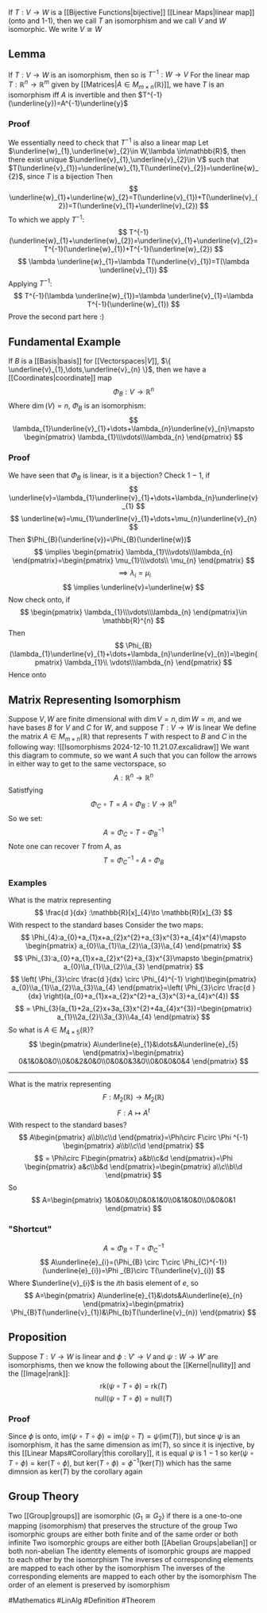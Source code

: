If $T:V\to W$ is a [[Bijective Functions|bijective]] [[Linear Maps|linear map]] (onto and 1-1), then we call $T$ an isomorphism and we call $V$ and $W$ isomorphic. We write $V\cong W$
## Lemma
If $T:V\to W$ is an isomorphism, then so is $T^{-1}:W\to V$ 
For the linear map $T:\mathbb{R}^{n}\to \mathbb{R}^m$ given by [[Matrices|$A\in M_{m\times n}(\mathbb{R})$]], we have $T$ is an isomorphism iff $A$ is invertible and then $T^{-1}(\underline{y})=A^{-1}\underline{y}$
### Proof
We essentially need to check that $T^{-1}$ is also a linear map
Let $\underline{w}_{1},\underline{w}_{2}\in W,\lambda \in\mathbb{R}$, then there exist unique $\underline{v}_{1},\underline{v}_{2}\in V$ such that $T(\underline{v}_{1})=\underline{w}_{1},T(\underline{v}_{2})=\underline{w}_{2}$, since $T$ is a bijection
Then
$$
\underline{w}_{1}+\underline{w}_{2}=T(\underline{v}_{1})+T(\underline{v}_{2})=T(\underline{v}_{1}+\underline{v}_{2})
$$
To which we apply $T^{-1}$:
$$
T^{-1}(\underline{w}_{1}+\underline{w}_{2})=\underline{v}_{1}+\underline{v}_{2}=T^{-1}(\underline{w}_{1})+T^{-1}(\underline{w}_{2})
$$
$$
\lambda \underline{w}_{1}=\lambda T(\underline{v}_{1})=T(\lambda \underline{v}_{1})
$$
Applying $T^{-1}$:
$$
T^{-1}(\lambda \underline{w}_{1})=\lambda \underline{v}_{1}=\lambda T^{-1}(\underline{w}_{1})
$$
Prove the second part here :)
## Fundamental Example
If $B$ is a [[Basis|basis]] for [[Vectorspaces|$V$]], $\{ \underline{v}_{1},\dots,\underline{v}_{n} \}$, then we have a [[Coordinates|coordinate]] map
$$
\Phi_{B}:V\to \mathbb{R}^{n}
$$
Where $\dim(V)=n$, $\Phi_{B}$ is an isomorphism:
$$
\lambda_{1}\underline{v}_{1}+\dots+\lambda_{n}\underline{v}_{n}\mapsto \begin{pmatrix}
\lambda_{1}\\\vdots\\\lambda_{n}
\end{pmatrix}
$$
### Proof
We have seen that $\Phi_{B}$ is linear, is it a bijection?
Check 1$\hspace{0pt}-1$, if
$$
\underline{v}=\lambda_{1}\underline{v}_{1}+\dots+\lambda_{n}\underline{v}_{1}
$$
$$
 \underline{w}=\mu_{1}\underline{v}_{1}+\dots+\mu_{n}\underline{v}_{n}
$$
Then $\Phi_{B}(\underline{v})=\Phi_{B}(\underline{w})$
$$
\implies \begin{pmatrix}
\lambda_{1}\\\vdots\\\lambda_{n}
\end{pmatrix}=\begin{pmatrix}
\mu_{1}\\\vdots\\ \mu_{n}
\end{pmatrix}
$$
$$
\implies \lambda_{i}=\mu_{i}
$$
$$
\implies \underline{v}=\underline{w}
$$
Now check onto, if
$$
\begin{pmatrix}
\lambda_{1}\\\vdots\\\lambda_{n}
\end{pmatrix}\in \mathbb{R}^{n}
$$
Then
$$
\Phi_{B}(\lambda_{1}\underline{v}_{1}+\dots+\lambda_{n}\underline{v}_{n})=\begin{pmatrix}
\lambda_{1}\\ \vdots\\\lambda_{n}
\end{pmatrix}
$$
Hence onto
## Matrix Representing Isomorphism
Suppose $V,W$ are finite dimensional with $\dim V=n,\dim W=m$, and we have bases $B$ for $V$ and $C$ for $W$, and suppose $T:V\to W$ is linear
We define the matrix $A\in M_{m\times n}(\mathbb{R})$ that represents $T$ with respect to $B$ and $C$ in the following way:
![[Isomorphisms 2024-12-10 11.21.07.excalidraw]]
We want this diagram to commute, so we want $A$ such that you can follow the arrows in either way to get to the same vectorspace, so
$$
A:\mathbb{R}^{n}\to \mathbb{R}^{n}
$$
Satistfying  
$$
\Phi_{C}\circ T=A\circ \Phi_{B}:V \to \mathbb{R}^{n}
$$
So we set:
$$
A=\Phi_{C}\circ T\circ \Phi_{B}^{-1}
$$
Note one can recover $T$ from $A$, as
$$
T=\Phi_{C}^{-1} \circ A \circ \Phi_{B}
$$
### Examples
What is the matrix representing
$$
\frac{d }{dx} :\mathbb{R}[x]_{4}\to \mathbb{R}[x]_{3}
$$
With respect to the standard bases
Consider the two maps:
$$
\Phi_{4}:a_{0}+a_{1}x+a_{2}x^{2}+a_{3}x^{3}+a_{4}x^{4}\mapsto \begin{pmatrix}
a_{0}\\a_{1}\\a_{2}\\a_{3}\\a_{4}
\end{pmatrix}
$$
$$
\Phi_{3}:a_{0}+a_{1}x+a_{2}x^{2}+a_{3}x^{3}\mapsto \begin{pmatrix}
a_{0}\\a_{1}\\a_{2}\\a_{3}
\end{pmatrix}
$$
$$
\left( \Phi_{3}\circ \frac{d }{dx} \circ \Phi_{4}^{-1} \right)\begin{pmatrix}
a_{0}\\a_{1}\\a_{2}\\a_{3}\\a_{4}
\end{pmatrix}=\left( \Phi_{3}\circ \frac{d }{dx}  \right)(a_{0}+a_{1}x+a_{2}x^{2}+a_{3}x^{3}+a_{4}x^{4})
$$
$$
= \Phi_{3}(a_{1}+2a_{2}x+3a_{3}x^{2}+4a_{4}x^{3})=\begin{pmatrix}
a_{1}\\2a_{2}\\3a_{3}\\4a_{4}
\end{pmatrix}
$$
So what is $A\in M_{4\times 5}(\mathbb{R})$?
$$
\begin{pmatrix}
A\underline{e}_{1}&\dots&A\underline{e}_{5}
\end{pmatrix}=\begin{pmatrix}
0&1&0&0&0\\0&0&2&0&0\\0&0&0&3&0\\0&0&0&0&4
\end{pmatrix}
$$
___
What is the matrix representing 
$$
F:M_{2}(\mathbb{R})\to M_{2}(\mathbb{R})
$$
$$
 F:A\mapsto A^{t}
$$
With respect to the standard bases?
$$
A\begin{pmatrix}
a\\b\\c\\d
\end{pmatrix}=\Phi\circ F\circ \Phi ^{-1} \begin{pmatrix}
a\\b\\c\\d
\end{pmatrix}
$$
$$
= \Phi\circ F\begin{pmatrix}
a&b\\c&d
\end{pmatrix}=\Phi \begin{pmatrix}
a&c\\b&d
\end{pmatrix}=\begin{pmatrix}
a\\c\\b\\d
\end{pmatrix}
$$
So 
$$
A=\begin{pmatrix}
1&0&0&0\\0&0&1&0\\0&1&0&0\\0&0&0&1
\end{pmatrix}
$$
### "Shortcut"
$$
A=\Phi_{B}\circ T\circ \Phi_{C}^{-1}
$$
$$
 A\underline{e}_{i}=(\Phi_{B} \circ T\circ \Phi_{C}^{-1})(\underline{e}_{i})=\Phi _{B}\circ T(\underline{v}_{i})
$$
Where $\underline{v}_{i}$ is the $i$th basis element of $e$, so
$$
A=\begin{pmatrix}
A\underline{e}_{1}&\dots&A\underline{e}_{n}
\end{pmatrix}=\begin{pmatrix}
\Phi_{B}T(\underline{v}_{1})&\Phi_{b}T(\underline{v}_{n})
\end{pmatrix}
$$
## Proposition
Suppose $T:V\to W$ is linear and $\phi:V'\to V$ and $\psi:W\to W'$ are isomorphisms, then we know the following about the [[Kernel|nullity]] and the [[Image|rank]]: 
$$
\text{rk}(\psi \circ T\circ \phi)=\text{rk}(T)
$$
$$
\text{null}(\psi \circ T\circ \phi)=\text{null}(T)
$$
### Proof
Since $\phi$ is onto, $\text{im}(\psi \circ T\circ \phi)=\text{im}(\psi \circ T)=\psi(\text{im}(T))$, but since $\psi$ is an isomorphism, it has the same dimension as $\text{im}(T)$, so since it is injective, by this [[Linear Maps#Corollary|this corollary]], it is equal
$\psi$ is 1$\hspace{0pt}-1$ so $\text{ker}(\psi \circ T\circ \phi)=\text{ker}(T\circ \phi)$, but $\text{ker}(T \circ \phi)=\phi ^{-1}(\text{ker}(T))$ which has the same dimnsion as $\text{ker}(T)$ by the corollary again
## Group Theory
Two [[Group|groups]] are isomorphic ($G_{1} \cong G_{2}$) if there is a one-to-one mapping (isomorphism) that preserves the structure of the group
Two isomorphic groups are either both finite and of the same order or both infinite
Two isomorphic groups are either both [[Abelian Groups|abelian]] or both non-abelian
The identity elements of isomorphic groups are mapped to each other by the isomorphism
The inverses of corresponding elements are mapped to each other by the isomorphism
The inverses of the corresponding elements are mapped to each other by the isomorphism
The order of an element is preserved by isomorphism



#Mathematics #LinAlg #Definition #Theorem 